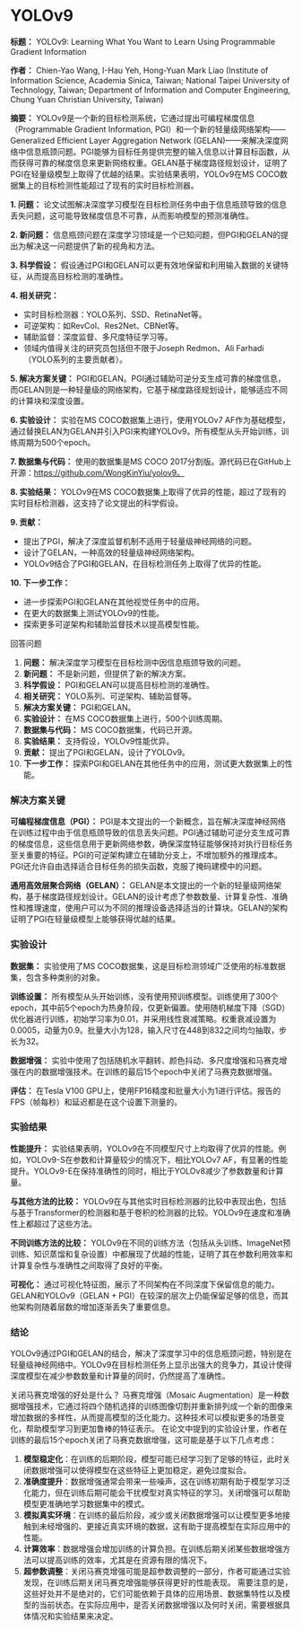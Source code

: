 # YOLOv9

**标题：** YOLOv9: Learning What You Want to Learn Using Programmable Gradient Information

**作者：** Chien-Yao Wang, I-Hau Yeh, Hong-Yuan Mark Liao (Institute of Information Science, Academia Sinica, Taiwan; National Taipei University of Technology, Taiwan; Department of Information and Computer Engineering, Chung Yuan Christian University, Taiwan)

**摘要：**
YOLOv9是一个新的目标检测系统，它通过提出可编程梯度信息（Programmable Gradient Information, PGI）和一个新的轻量级网络架构——Generalized Efficient Layer Aggregation Network (GELAN)——来解决深度网络中信息瓶颈问题。PGI能够为目标任务提供完整的输入信息以计算目标函数，从而获得可靠的梯度信息来更新网络权重。GELAN基于梯度路径规划设计，证明了PGI在轻量级模型上取得了优越的结果。实验结果表明，YOLOv9在MS COCO数据集上的目标检测性能超过了现有的实时目标检测器。

**1. 问题：**
论文试图解决深度学习模型在目标检测任务中由于信息瓶颈导致的信息丢失问题，这可能导致梯度信息不可靠，从而影响模型的预测准确性。

**2. 新问题：**
信息瓶颈问题在深度学习领域是一个已知问题，但PGI和GELAN的提出为解决这一问题提供了新的视角和方法。

**3. 科学假设：**
假设通过PGI和GELAN可以更有效地保留和利用输入数据的关键特征，从而提高目标检测的准确性。

**4. 相关研究：**
- 实时目标检测器：YOLO系列、SSD、RetinaNet等。
- 可逆架构：如RevCol、Res2Net、CBNet等。
- 辅助监督：深度监督、多尺度特征学习等。
- 领域内值得关注的研究员包括但不限于Joseph Redmon、Ali Farhadi（YOLO系列的主要贡献者）。

**5. 解决方案关键：**
PGI和GELAN。PGI通过辅助可逆分支生成可靠的梯度信息，而GELAN则是一种轻量级的网络架构，它基于梯度路径规划设计，能够适应不同的计算块和深度设置。

**6. 实验设计：**
实验在MS COCO数据集上进行，使用YOLOv7 AF作为基础模型，通过替换ELAN为GELAN并引入PGI来构建YOLOv9。所有模型从头开始训练，训练周期为500个epoch。

**7. 数据集与代码：**
使用的数据集是MS COCO 2017分割版。源代码已在GitHub上开源：https://github.com/WongKinYiu/yolov9。

**8. 实验结果：**
YOLOv9在MS COCO数据集上取得了优异的性能，超过了现有的实时目标检测器，这支持了论文提出的科学假设。

**9. 贡献：**
- 提出了PGI，解决了深度监督机制不适用于轻量级神经网络的问题。
- 设计了GELAN，一种高效的轻量级神经网络架构。
- YOLOv9结合了PGI和GELAN，在目标检测任务上取得了优异的性能。

**10. 下一步工作：**
- 进一步探索PGI和GELAN在其他视觉任务中的应用。
- 在更大的数据集上测试YOLOv9的性能。
- 探索更多可逆架构和辅助监督技术以提高模型性能。

回答问题

1. **问题：** 解决深度学习模型在目标检测中因信息瓶颈导致的问题。
2. **新问题：** 不是新问题，但提供了新的解决方案。
3. **科学假设：** PGI和GELAN可以提高目标检测的准确性。
4. **相关研究：** YOLO系列、可逆架构、辅助监督等。
5. **解决方案关键：** PGI和GELAN。
6. **实验设计：** 在MS COCO数据集上进行，500个训练周期。
7. **数据集与代码：** MS COCO数据集，代码已开源。
8. **实验结果：** 支持假设，YOLOv9性能优异。
9. **贡献：** 提出了PGI和GELAN，设计了YOLOv9。
10. **下一步工作：** 探索PGI和GELAN在其他任务中的应用，测试更大数据集上的性能。

### 解决方案关键

**可编程梯度信息（PGI）：**
PGI是本文提出的一个新概念，旨在解决深度神经网络在训练过程中由于信息瓶颈导致的信息丢失问题。PGI通过辅助可逆分支生成可靠的梯度信息，这些信息用于更新网络参数，确保深度特征能够保持对执行目标任务至关重要的特征。PGI的可逆架构建立在辅助分支上，不增加额外的推理成本。PGI还允许自由选择适合目标任务的损失函数，克服了掩码建模中的问题。

**通用高效层聚合网络（GELAN）：**
GELAN是本文提出的一个新的轻量级网络架构，基于梯度路径规划设计。GELAN的设计考虑了参数数量、计算复杂性、准确性和推理速度，使用户可以为不同的推理设备选择适当的计算块。GELAN的架构证明了PGI在轻量级模型上能够获得优越的结果。

### 实验设计

**数据集：**
实验使用了MS COCO数据集，这是目标检测领域广泛使用的标准数据集，包含多种类别的对象。

**训练设置：**
所有模型从头开始训练，没有使用预训练模型。训练使用了300个epoch，其中前5个epoch为热身阶段，仅更新偏置。使用随机梯度下降（SGD）优化器进行训练，初始学习率为0.01，并采用线性衰减策略。权重衰减设置为0.0005，动量为0.9。批量大小为128，输入尺寸在448到832之间均匀抽取，步长为32。

**数据增强：**
实验中使用了包括随机水平翻转、颜色抖动、多尺度增强和马赛克增强在内的数据增强技术。在训练的最后15个epoch中关闭了马赛克数据增强。

**评估：**
在Tesla V100 GPU上，使用FP16精度和批量大小为1进行评估。报告的FPS（帧每秒）和延迟都是在这个设置下测量的。

### 实验结果

**性能提升：**
实验结果表明，YOLOv9在不同模型尺寸上均取得了优异的性能。例如，YOLOv9-S在参数和计算量较少的情况下，相比YOLOv7 AF，有显著的性能提升。YOLOv9-E在保持准确性的同时，相比于YOLOv8减少了参数数量和计算量。

**与其他方法的比较：**
YOLOv9在与其他实时目标检测器的比较中表现出色，包括与基于Transformer的检测器和基于卷积的检测器的比较。YOLOv9在速度和准确性上都超过了这些方法。

**不同训练方法的比较：**
YOLOv9在不同的训练方法（包括从头训练、ImageNet预训练、知识蒸馏和复杂设置）中都展现了优越的性能，证明了其在参数利用效率和计算复杂性与准确性之间取得了良好的平衡。

**可视化：**
通过可视化特征图，展示了不同架构在不同深度下保留信息的能力。GELAN和YOLOv9（GELAN + PGI）在较深的层次上仍能保留足够的信息，而其他架构则随着层数的增加逐渐丢失了重要信息。

### 结论

YOLOv9通过PGI和GELAN的结合，解决了深度学习中的信息瓶颈问题，特别是在轻量级神经网络中。YOLOv9在目标检测任务上显示出强大的竞争力，其设计使得深度模型在减少参数数量和计算量的同时，仍然提高了准确性。


关闭马赛克增强的好处是什么？
马赛克增强（Mosaic Augmentation）是一种数据增强技术，它通过将四个随机选择的训练图像切割并重新排列成一个新的图像来增加数据的多样性，从而提高模型的泛化能力。这种技术可以模拟更多的场景变化，帮助模型学习到更加鲁棒的特征表示。 在论文中提到的实验设计里，作者在训练的最后15个epoch关闭了马赛克数据增强，这可能是基于以下几点考虑：

1. **模型稳定化**：在训练的后期阶段，模型可能已经学习到了足够的特征，此时关闭数据增强可以使得模型在这些特征上更加稳定，避免过度拟合。
2. **准确度提升**：数据增强通常会带来一些噪声，这在训练初期有助于模型学习泛化能力，但在训练后期可能会干扰模型对真实特征的学习。关闭增强可以帮助模型更准确地学习数据集中的模式。
3. **模拟真实环境**：在训练的最后阶段，减少或关闭数据增强可以让模型更多地接触到未经增强的、更接近真实环境的数据，这有助于提高模型在实际应用中的性能。
4. **计算效率**：数据增强会增加训练的计算负担。在训练后期关闭某些数据增强方法可以提高训练的效率，尤其是在资源有限的情况下。
5. **超参数调整**：关闭马赛克增强可能是超参数调整的一部分，作者可能通过实验发现，在训练后期关闭马赛克增强能够获得更好的性能表现。 需要注意的是，这些好处并不是绝对的，它们可能依赖于具体的应用场景、数据集特性以及模型的当前状态。在实际应用中，是否关闭数据增强以及何时关闭，需要根据具体情况和实验结果来决定。